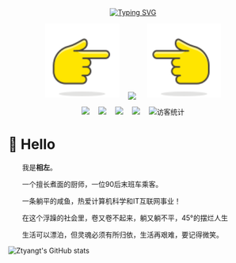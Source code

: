 
  <!-- dynamic typing effect 动态打字效果 -->
  <div align="center">
    <a href="https://www.ztyang.com">
      <a href="https://git.io/typing-svg"><img src="https://readme-typing-svg.demolab.com?font=Fira+Code&pause=1000&color=70A4FC&center=true&vCenter=true&width=435&lines=%E5%BF%B5%E5%BF%B5%E4%B8%8D%E5%BF%98%EF%BC%8C%E5%BF%85%E6%9C%89%E5%9B%9E%E5%93%8D%EF%BC%81;%E5%94%AF%E7%83%AD%E7%88%B1%E5%8F%AF%E6%8A%B5%E5%B2%81%E6%9C%88%E6%BC%AB%E9%95%BF%E3%80%82" alt="Typing SVG" /></a>
    </a>
  
  <!-- github-readme-streak-stats 连续提交代码天数记录 -->
  <img width="150" src="/images/right.svg" />&emsp;
  <img align="center" src="https://github-readme-streak-stats.herokuapp.com?user=ztyangt&theme=tokyonight&hide_border=true&locale=zh_Hans&date_format=%5BY.%5Dn.j" />
  &emsp;
  <img width="150" src="/images/left.svg" />
    
  </div>
  
  
  
  <!-- profile logo 个人资料徽标 -->
  <div align="center">
    <a href="https://www.ztyang.com/"><img src="https://img.shields.io/badge/Website-博客-blue" /></a>&emsp;
    <a href="https://kodo.ztyang.com/img/wechatqrcode.jpg"><img src="https://img.shields.io/badge/WeChat-微信-07c160" /></a>&emsp;
    <a href="https://kodo.ztyang.com/img/qqqrcode.jpg"><img src="https://img.shields.io/badge/QQ-qq-0e9bf" /></a>&emsp;
    <a href="https://space.bilibili.com/351669544/"><img src="https://img.shields.io/badge/Bilibili-B站-ff69b4" /></a>&emsp;
        <!-- visitor statistics logo 访客数统计徽标 -->
    <img src="https://visitor-badge.glitch.me/badge?page_id=ztyangt" alt="访客统计" />
  </div>




<!-- About me 关于我 -->
#  🙋 Hello


<p>&emsp;&emsp;我是<strong>相左</strong>。</p>
<p>&emsp;&emsp;一个擅长煮面的厨师，一位90后末班车乘客。</p>
<p>&emsp;&emsp;一条躺平的咸鱼，热爱计算机科学和IT互联网事业！</p>
<p>&emsp;&emsp;在这个浮躁的社会里，卷又卷不起来，躺又躺不平，45°的摆烂人生</p>
<p>&emsp;&emsp;生活可以漂泊，但灵魂必须有所归依，生活再艰难，要记得微笑。</p>



  
![Ztyangt's GitHub stats](https://github-readme-stats.vercel.app/api?username=ztyangt&count_private=true&show_icons=true&&theme=github_dark)
<!-- [![Top Langs](https://github-readme-stats.vercel.app/api/top-langs/?username=ztyangt)](https://github.com/anuraghazra/github-readme-stats) -->
